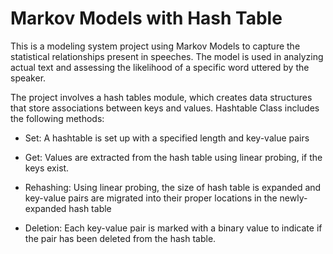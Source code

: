 # Markov Models with Hash Table
This is a modeling system project using Markov Models to capture the statistical relationships present in speeches. The model is used in analyzing actual text and assessing the likelihood of a specific word uttered by the speaker.


The project involves a hash tables module, which creates data structures that store associations between keys and values. Hashtable Class includes the following methods:


* Set: A hashtable is set up with a specified length and key-value pairs

* Get: Values are extracted from the hash table using linear probing, if the keys exist.

* Rehashing: Using linear probing, the size of hash table is expanded and key-value pairs are migrated into their proper locations in the newly-expanded hash table 

* Deletion: Each key-value pair is marked with a binary value to indicate if the pair has been deleted from the hash table.

